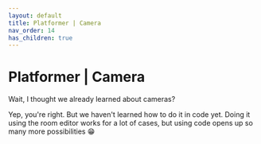 ```yaml
---
layout: default
title: Platformer | Camera
nav_order: 14
has_children: true
---
```


# Platformer | Camera

Wait, I thought we already learned about cameras?

Yep, you're right. But we haven't learned how to do it in code yet. Doing it using the room editor works for a lot of cases, but using code opens up so many more possibilities 😁
